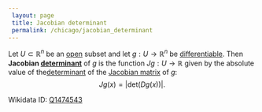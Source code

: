 ```yaml
---
 layout: page
 title: Jacobian determinant
 permalink: /chicago/jacobian_determinant
---
```

Let $U\subset\mathbb R^n$ be an [open](https://mathgloss.github.io/MathGloss/chicago/open) subset and let $g: U \to\mathbb R^n$ be  [differentiable](https://mathgloss.github.io/MathGloss/chicago/differentiable). Then **Jacobian [determinant](https://mathgloss.github.io/MathGloss/chicago/determinant)** of $g$ is the function $Jg:U\to\mathbb R$ given by the absolute value of the[determinant](https://mathgloss.github.io/MathGloss/chicago/determinant) of the [Jacobian matrix](https://mathgloss.github.io/MathGloss/chicago/Jacobian_matrix) of $g$: $$Jg(x)= {\vert}\text{det}(Dg(x)){\vert}.$$

Wikidata ID: [Q1474543](https://www.wikidata.org/wiki/Q1474543)